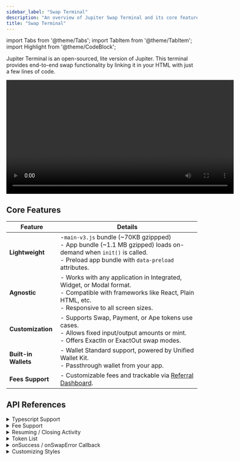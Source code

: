```yaml
---
sidebar_label: "Swap Terminal"
description: "An overview of Jupiter Swap Terminal and its core features."
title: "Swap Terminal"
---
```


import Tabs from '@theme/Tabs';
import TabItem from '@theme/TabItem';
import Highlight from '@theme/CodeBlock';

<head>
    <title>Swap Terminal</title>
    <meta name="twitter:card" content="summary" />
</head>

Jupiter Terminal is an open-sourced, lite version of Jupiter. This terminal provides end-to-end swap functionality by linking it in your HTML with just a few lines of code.

<video controls width="600">
  <source src="/terminal/demo/terminal-marketing.mp4" type="video/mp4" />
  Your browser does not support the video tag.
</video>

## Core Features

| **Feature** | **Details** |
|---|---|
| **Lightweight**      | -`main-v3.js` bundle (~70KB gzippped)<br />- App bundle (~1.1 MB gzipped) loads on-demand when `init()` is called.<br />- Preload app bundle with `data-preload` attributes. |
| **Agnostic**         | - Works with any application in Integrated, Widget, or Modal format.<br />- Compatible with frameworks like React, Plain HTML, etc.<br />- Responsive to all screen sizes. |
| **Customization** | - Supports Swap, Payment, or Ape tokens use cases.<br />- Allows fixed input/output amounts or mint.<br />- Offers ExactIn or ExactOut swap modes. |
| **Built-in Wallets** | - Wallet Standard support, powered by Unified Wallet Kit.<br />- Passthrough wallet from your app. |
| **Fees Support**     | - Customizable fees and trackable via [Referral Dashboard](https://referral.jup.ag/dashboard). |

## API References

<details>
    <summary>
        Typescript Support
    </summary>
Since Jupiter Terminal is only importable via CDN, to get proper typing, you can create a typing declaration jupiter-terminal.d.ts file in your project, and copy the contents in <a href="https://github.com/jup-ag/terminal/blob/main/src/types/index.d.ts">src/types/index.d.ts</a>.

```jsx
declare global {
    interface Window {
        Jupiter: JupiterTerminal;
    }
}
// ...
// ...
// ...
```
</details>

<details>
    <summary>
        Fee Support
    </summary>
There are no protocol fees on Jupiter, but integrators can introduce a platform fee on through the Swap Terminal as underlying, it is using the Swap API which allows you to take fees.

Refer to the [Add Fees To Swap](../100-swap-api/4-add-fees-to-swap.md) guide to get the accounts and add it.

```jsx
window.Jupiter.init({
    // ...
    platformFeeAndAccounts,
});
```
</details>

<details>
    <summary>
        Resuming / Closing Activity
    </summary>
- Every time `init()` is called, it will create a new activity.
- If you want to resume from previous activity, you can use `resume()` instead.
- `close()` function to hide the widget.

```jsx
if (window.Jupiter._instance) {
    window.Jupiter.resume();
}

window.Jupiter.close();
```
</details>

<details>
    <summary>
        Token List
    </summary>
The Jupiter Token List API is an open, collaborative and dynamic token list to make trading on Solana more transparent and safer for all. It is default to `true` to ensure that only validated tokens are shown.

- `strictTokenList?: boolean;`

</details>

<details>
    <summary>
        onSuccess / onSwapError Callback
    </summary>
`onSuccess()` and `onSwapError()` reference can be provided, when swap is successful or errored respectively.

```jsx
window.Jupiter.init({
    onSuccess: ({ txid, swapResult }) => {
        console.log({ txid, swapResult });
    },
    onSwapError: ({ error }) => {
        console.log('onSwapError', error);
    },
});
```
</details>

<details>
    <summary>
        Customizing Styles
    </summary>

**CSS Properties**

Any CSS-in-JS can be injected to the outer-most container via `containerStyles` API.

```jsx
window.Jupiter.init({
    // ... 
    containerStyles: { zIndex: 100 },
    containerStyles: { maxHeight: '90vh' },
});
```

**className (Tailwind)**

Tailwind classes can be injected to the outer-most container via `containerClassName` API.

```jsx
window.Jupiter.init({
    // ...
    containerClassName: 'max-h-[90vh] lg:max-h-[600px]',
});
```
</details>
